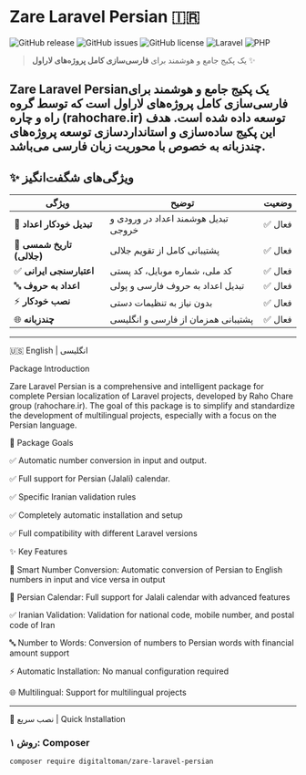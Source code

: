 # Zare Laravel Persian 🇮🇷

![GitHub release](https://img.shields.io/github/v/release/Digitaltoman/zare-laravel-persian)
![GitHub issues](https://img.shields.io/github/issues/Digitaltoman/zare-laravel-persian)
![GitHub license](https://img.shields.io/github/license/Digitaltoman/zare-laravel-persian)
![Laravel](https://img.shields.io/badge/Laravel-8+-FF2D20?logo=laravel&logoColor=white)
![PHP](https://img.shields.io/badge/PHP-8.0+-777BB4?logo=php&logoColor=white)

> یک پکیج جامع و هوشمند برای **فارسی‌سازی کامل پروژه‌های لاراول** ✨

Zare Laravel Persianیک پکیج جامع و هوشمند برای فارسی‌سازی کامل پروژه‌های لاراول است که توسط گروه راه و چاره (rahochare.ir) توسعه داده شده است. هدف این پکیج ساده‌سازی و استانداردسازی توسعه پروژه‌های چندزبانه به خصوص با محوریت زبان فارسی می‌باشد.
--

## ✨ ویژگی‌های شگفت‌انگیز

| ویژگی | توضیح | وضعیت |
|-------|-------|-------|
| 🔢 **تبدیل خودکار اعداد** | تبدیل هوشمند اعداد در ورودی و خروجی | ✅ فعال |
| 📅 **تاریخ شمسی (جلالی)** | پشتیبانی کامل از تقویم جلالی | ✅ فعال |
| ✅ **اعتبارسنجی ایرانی** | کد ملی، شماره موبایل، کد پستی | ✅ فعال |
| 🔤 **اعداد به حروف** | تبدیل اعداد به حروف فارسی و پولی | ✅ فعال |
| ⚡ **نصب خودکار** | بدون نیاز به تنظیمات دستی | ✅ فعال |
| 🌐 **چندزبانه** | پشتیبانی همزمان از فارسی و انگلیسی | ✅ فعال |

---

🇺🇸 English | انگلیسی

Package Introduction

Zare Laravel Persian is a comprehensive and intelligent package for complete Persian localization of Laravel projects, developed by Raho Chare group (rahochare.ir). The goal of this package is to simplify and standardize the development of multilingual projects, especially with a focus on the Persian language.

🎯 Package Goals

 ✅ Automatic number conversion in input and output.
 
 ✅ Full support for Persian (Jalali) calendar.
 
 ✅ Specific Iranian validation rules
 
 ✅ Completely automatic installation and setup
 
 ✅ Full compatibility with different Laravel versions

✨ Key Features

 🔢 Smart Number Conversion: Automatic conversion of Persian to English numbers in input and vice versa in output
 
 📅 Persian Calendar: Full support for Jalali calendar with advanced features

 ✅ Iranian Validation: Validation for national code, mobile number, and postal code of Iran

 🔤 Number to Words: Conversion of numbers to Persian words with financial amount support

 ⚡ Automatic Installation: No manual configuration required

 🌐 Multilingual: Support for multilingual projects

---

🚀 نصب سریع | Quick Installation

### روش ۱: Composer



```bash
composer require digitaltoman/zare-laravel-persian



